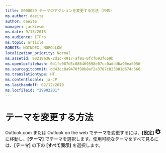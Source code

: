 ```yaml
---
title: 8000059 テーマのアクションを変更する方法 (FMS)
ms.author: daeite
author: daeite
manager: jackiesm
ms.date: 9/13/2018
ms.audience: ITPro
ms.topic: article
ROBOTS: NOINDEX, NOFOLLOW
localization_priority: Normal
ms.assetid: 90219a36-2d1c-4917-af91-0fcf693f659b
ms.openlocfilehash: 0b1fc087d5c086469598e07cc0addd6a90ea6956
ms.sourcegitcommit: dd43cc0a9470f98b8ef2a3787c823801d674c666
ms.translationtype: HT
ms.contentlocale: ja-JP
ms.lasthandoff: 02/12/2019
ms.locfileid: "29902201"
---
```

# <a name="how-to-change-your-theme"></a>テーマを変更する方法

Outlook.com または Outlook on the web でテーマを変更するには、**[設定]** ![[設定]](media/f4b2e798-fff1-4a14-931f-5677a4543b58.png)に移動し、**[テーマ]** でテーマを選択します。使用可能なテーマをすべて見るには、**[テーマ]** の下の **[すべて表示]** を選択します。 
  

